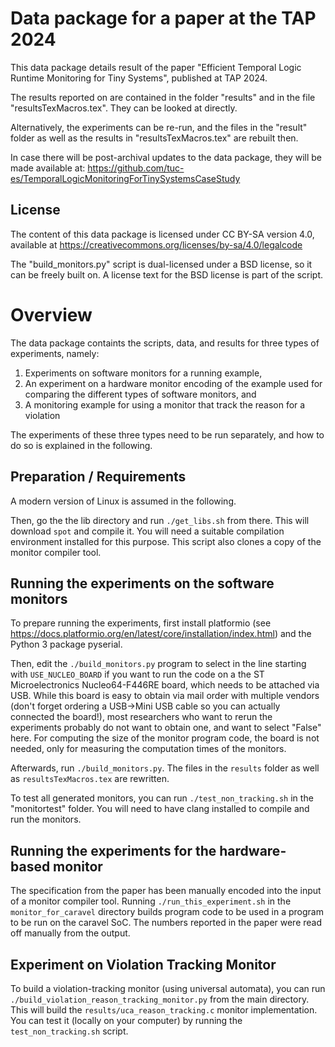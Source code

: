 Data package for a paper at the TAP 2024 
========================================
This data package details result of the paper "Efficient Temporal Logic Runtime Monitoring for Tiny Systems", published at TAP 2024.

The results reported on are contained in the folder "results" and in the file "resultsTexMacros.tex". They can be looked at directly.

Alternatively, the experiments can be re-run, and the files in the "result" folder as well as the results in "resultsTexMacros.tex" are rebuilt then.

In case there will be post-archival updates to the data package, they will be made available at: https://github.com/tuc-es/TemporalLogicMonitoringForTinySystemsCaseStudy

License
-------
The content of this data package is licensed under CC BY-SA version 4.0, available at https://creativecommons.org/licenses/by-sa/4.0/legalcode

The "build_monitors.py" script is dual-licensed under a BSD license, so it can be freely built on. A license text for the BSD license is part of the script.


Overview
========
The data package containts the scripts, data, and results for three types of experiments, namely:

1. Experiments on software monitors for a running example,
2. An experiment on a hardware monitor encoding of the example used for comparing the different types of software monitors, and
3. A monitoring example for using a monitor that track the reason for a violation

The experiments of these three types need to be run separately, and how to do so is explained in the following.


Preparation / Requirements
--------------------------
A modern version of Linux is assumed in the following.

Then, go the the lib directory and run `./get_libs.sh` from there. This will download `spot` and compile it. You will need a suitable compilation environment installed for this purpose. This script also clones a copy of the monitor compiler tool.


Running the experiments on the software monitors
------------------------------------------------
To prepare running the experiments, first install platformio (see https://docs.platformio.org/en/latest/core/installation/index.html) and the Python 3 package pyserial.

Then, edit the `./build_monitors.py` program to select in the line starting with `USE_NUCLEO_BOARD` if you want to run the code on a the ST Microelectronics Nucleo64-F446RE board, which needs to be attached via USB. While this board is easy to obtain via mail order with multiple vendors (don't forget ordering a USB->Mini USB cable so you can actually connected the board!), most researchers who want to rerun the experiments probably do not want to obtain one, and want to select "False" here. For computing the size of the monitor program code, the board is not needed, only for measuring the computation times of the monitors.

Afterwards, run `./build_monitors.py`. The files in the `results` folder as well as `resultsTexMacros.tex` are rewritten.

To test all generated monitors, you can run `./test_non_tracking.sh` in the "monitortest" folder. You will need to have clang installed to compile and run the monitors.


Running the experiments for the hardware-based monitor
------------------------------------------------------
The specification from the paper has been manually encoded into the input of a monitor compiler tool. Running `./run_this_experiment.sh` in the `monitor_for_caravel` directory builds program code to be used in a program to be run on the caravel SoC. The numbers reported in the paper were read off manually from the output.


Experiment on Violation Tracking Monitor
----------------------------------------
To build a violation-tracking monitor (using universal automata), you can run `./build_violation_reason_tracking_monitor.py` from the main directory. This will build the `results/uca_reason_tracking.c` monitor implementation. You can test it (locally on your computer) by running the `test_non_tracking.sh` script.

